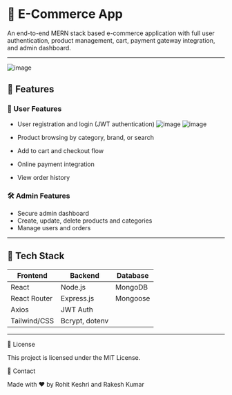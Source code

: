 # 🛒 E-Commerce App

An end-to-end MERN stack based e-commerce application with full user authentication, product management, cart, payment gateway integration, and admin dashboard.

---
![image](https://github.com/user-attachments/assets/3ae02808-786e-4bbf-8afe-8e4b6bdeb979)

## 🚀 Features

### 👤 User Features

- User registration and login (JWT authentication)
  ![image](https://github.com/user-attachments/assets/756df84b-5033-462b-bb36-611ac534d3b6)
  ![image](https://github.com/user-attachments/assets/5ee99d33-f593-41ed-a769-bea24c979988)

- Product browsing by category, brand, or search

- Add to cart and checkout flow
- Online payment integration
- View order history

### 🛠️ Admin Features
- Secure admin dashboard
- Create, update, delete products and categories
- Manage users and orders

---

## 🧱 Tech Stack

| Frontend      | Backend        | Database |
|---------------|----------------|----------|
| React         | Node.js        | MongoDB  |
| React Router  | Express.js     | Mongoose |
| Axios         | JWT Auth       |          |
| Tailwind/CSS  | Bcrypt, dotenv |          |

---


📄 License

This project is licensed under the MIT License.

💬 Contact

Made with ❤️ by Rohit Keshri and Rakesh Kumar

